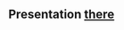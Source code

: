 ## Presentation [there](https://dilnazrakhymzhanova.github.io/PresentationWEB/course/presentation.html) 
